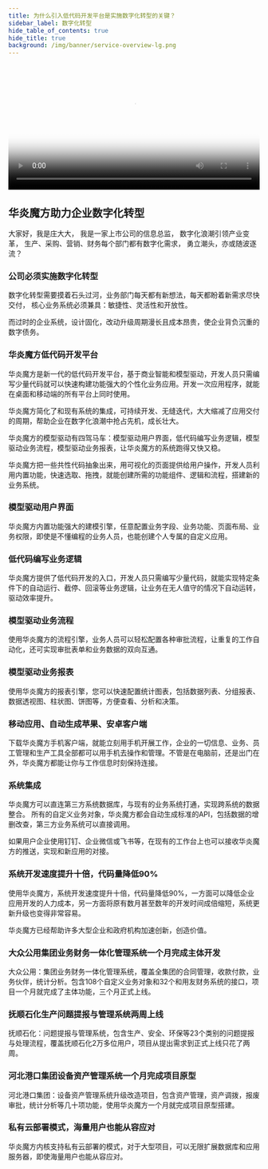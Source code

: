 ```yaml
---
title: 为什么引入低代码开发平台是实施数字化转型的关键？
sidebar_label: 数字化转型
hide_table_of_contents: true
hide_title: true
background: /img/banner/service-overview-lg.png
---
```


<video src="https://www-steedos-com.oss-cn-beijing.aliyuncs.com/videos/creator/steedos-guide.mp4" controls="controls" poster="https://www-steedos-com.oss-cn-beijing.aliyuncs.com/videos/creator/steedos-guide.jpg" width="100%" loop="loop" autoplay="autoplay">
your browser does not support the video tag
</video>

## 华炎魔方助力企业数字化转型

大家好，我是庄大大，
我是一家上市公司的信息总监，
数字化浪潮引领产业变革，
生产、采购、营销、财务每个部门都有数字化需求，
勇立潮头，亦或随波逐流？

### 公司必须实施数字化转型

数字化转型需要摸着石头过河，业务部门每天都有新想法，每天都盼着新需求尽快交付，
核心业务系统必须兼具：敏捷性、灵活性和开放性。

而过时的企业系统，设计固化，改动升级周期漫长且成本昂贵，使企业背负沉重的数字债务。

### 华炎魔方低代码开发平台

华炎魔方是新一代的低代码开发平台，基于商业智能和模型驱动，开发人员只需编写少量代码就可以快速构建功能强大的个性化业务应用。开发一次应用程序，就能在桌面和移动端的所有平台上同时使用。

华炎魔方简化了和现有系统的集成，可持续开发、无缝迭代，大大缩减了应用交付的周期，帮助企业在数字化浪潮中抢占先机，成长壮大。

华炎魔方的模型驱动有四驾马车：模型驱动用户界面，低代码编写业务逻辑，模型驱动业务流程，模型驱动业务报表，让华炎魔方的系统跑得又快又稳。

华炎魔方把一些共性代码抽象出来，用可视化的页面提供给用户操作，开发人员利用内置功能，快速选取、拖拽，就能创建所需的功能组件、逻辑和流程，搭建新的业务系统。

### 模型驱动用户界面

华炎魔方内置功能强大的建模引擎，任意配置业务字段、业务功能、页面布局、业务权限，即使是不懂编程的业务人员，也能创建个人专属的自定义应用。

### 低代码编写业务逻辑

华炎魔方提供了低代码开发的入口，开发人员只需编写少量代码，就能实现特定条件下的自动运行、截停、回滚等业务逻辑，让业务在无人值守的情况下自动运转，驱动效率提升。

### 模型驱动业务流程

使用华炎魔方的流程引擎，业务人员可以轻松配置各种审批流程，让重复的工作自动化，还可实现审批表单和业务数据的双向互通。

### 模型驱动业务报表

使用华炎魔方的报表引擎，您可以快速配置统计图表，包括数据列表、分组报表、数据透视图、柱状图、饼图等，方便查看、分析和决策。

### 移动应用、自动生成苹果、安卓客户端

下载华炎魔方手机客户端，就能立刻用手机开展工作，企业的一切信息、业务、员工管理和生产工具全部都可以用手机去操作和管理。不管是在电脑前，还是出门在外，华炎魔方都能让你与工作信息时刻保持连接。

### 系统集成

华炎魔方可以直连第三方系统数据库，与现有的业务系统打通，实现跨系统的数据整合。
所有的自定义业务对象，华炎魔方都会自动生成标准的API，包括数据的增删改查，第三方业务系统可以直接调用。

如果用户企业使用钉钉、企业微信或飞书等，在现有的工作台上也可以接收华炎魔方的推送，实现和新应用的对接。

### 系统开发速度提升十倍，代码量降低90%

使用华炎魔方，系统开发速度提升十倍，代码量降低90%，一方面可以降低企业应用开发的人力成本，另一方面将原有数月甚至数年的开发时间成倍缩短，系统更新升级也变得非常容易。

华炎魔方已经帮助许多大型企业和政府机构加速创新，创造价值。

### 大众公用集团业务财务一体化管理系统一个月完成主体开发

大众公用：集团业务财务一体化管理系统，覆盖全集团的合同管理，收款付款，业务伙伴，统计分析。包含108个自定义业务对象和32个和用友财务系统的接口，项目一个月就完成了主体功能，三个月正式上线。

### 抚顺石化生产问题提报与管理系统两周上线

抚顺石化：问题提报与管理系统，包含生产、安全、环保等23个类别的问题提报与处理流程，覆盖抚顺石化2万多位用户，项目从提出需求到正式上线只花了两周。

### 河北港口集团设备资产管理系统一个月完成项目原型

河北港口集团：设备资产管理系统升级改造项目，包含资产管理，资产调拨，报废审批，统计分析等几十项功能，使用华炎魔方一个月就完成项目原型搭建。

### 私有云部署模式，海量用户也能从容应对

华炎魔方内核支持私有云部署的模式，对于大型项目，可以无限扩展数据库和应用服务器，即使海量用户也能从容应对。